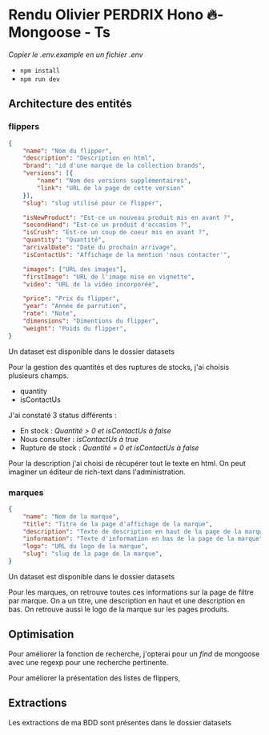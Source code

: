 # Rendu Olivier PERDRIX Hono 🔥- Mongoose - Ts

_Copier le .env.example en un fichier .env_
  

-  `npm install`
-  `npm run dev`

## Architecture des entités

### flippers

```json
{
    "name": "Nom du flipper",
    "description": "Description en html",
    "brand": "id d'une marque de la collection brands",
    "versions": [{
		"name": "Nom des versions supplémentaires",
		"link": "URL de la page de cette version"
	}],
    "slug": "slug utilisé pour ce flipper",

    "isNewProduct": "Est-ce un nouveau produit mis en avant ?",
    "secondHand": "Est-ce un produit d'occasion ?",
    "isCrush": "Est-ce un coup de coeur mis en avant ?",
    "quantity": "Quantité",
    "arrivalDate": "Date du prochain arrivage",
    "isContactUs": "Affichage de la mention 'nous contacter'",

    "images": ["URL des images"],
    "firstImage": "URL de l'image mise en vignette",
    "video": "URL de la vidéo incorporée",

    "price": "Prix du flipper",
    "year": "Année de parrution",
    "rate": "Note",
    "dimensions": "Dimentions du flipper",
    "weight": "Poids du flipper",
}

```
Un dataset est disponible dans le dossier datasets

Pour la gestion des quantités et des ruptures de stocks, j'ai choisis plusieurs champs.
- quantity
- isContactUs
  
J'ai constaté 3 status différents :
- En stock : _Quantité > 0 et isContactUs à false_
- Nous consulter : _isContactUs à true_
- Rupture de stock : _Quantité = 0 et isContactUs à false_

Pour la description j'ai choisi de récupérer tout le texte en html. On peut imaginer un éditeur de rich-text dans l'administration.


### marques

```json
{
    "name": "Nom de la marque",
    "title": "Titre de la page d'affichage de la marque",
    "description": "Texte de description en haut de la page de la marque",
    "information": "Texte d'information en bas de la page de la marque",
    "logo": "URL du logo de la marque",
    "slug": "slug de la page de la marque",
}
```
Un dataset est disponible dans le dossier datasets

Pour les marques, on retrouve toutes ces informations sur la page de filtre par marque.
On a un titre, une description en haut et une description en bas.
On retrouve aussi le logo de la marque sur les pages produits.

## Optimisation

Pour améliorer la fonction de recherche, j'opterai pour un *find* de mongoose avec une regexp pour une recherche pertinente.

Pour améliorer la présentation des listes de flippers,

## Extractions

Les extractions de ma BDD sont présentes dans le dossier datasets